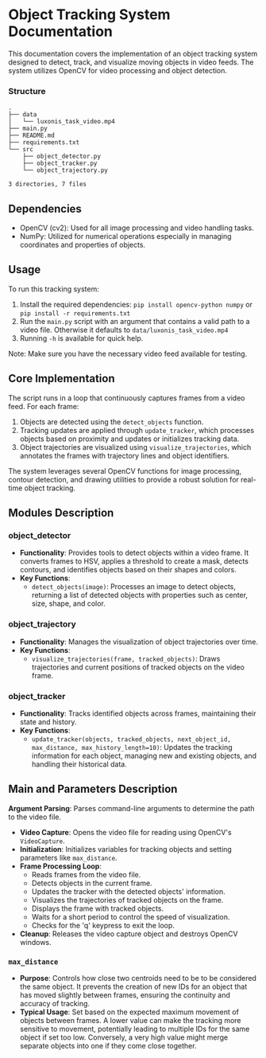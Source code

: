 # Object Tracking System Documentation

This documentation covers the implementation of an object tracking system designed to detect, track, and visualize moving objects in video feeds. The system utilizes OpenCV for video processing and object detection.

### Structure
```
.
├── data
│   └── luxonis_task_video.mp4
├── main.py
├── README.md
├── requirements.txt
└── src
    ├── object_detector.py
    ├── object_tracker.py
    └── object_trajectory.py

3 directories, 7 files
```


## Dependencies
- OpenCV (cv2): Used for all image processing and video handling tasks.
- NumPy: Utilized for numerical operations especially in managing coordinates and properties of objects.

## Usage
To run this tracking system:

1. Install the required dependencies: `pip install opencv-python numpy` or `pip install -r requirements.txt`
2. Run the `main.py` script with an argument that contains a valid path to a video file. Otherwise it defaults to `data/luxonis_task_video.mp4`
3. Running `-h` is available for quick help.

Note: Make sure you have the necessary video feed available for testing.


## Core Implementation

The script runs in a loop that continuously captures frames from a video feed. For each frame:
1. Objects are detected using the `detect_objects` function.
2. Tracking updates are applied through `update_tracker`, which processes objects based on proximity and updates or initializes tracking data.
3. Object trajectories are visualized using `visualize_trajectories`, which annotates the frames with trajectory lines and object identifiers.

The system leverages several OpenCV functions for image processing, contour detection, and drawing utilities to provide a robust solution for real-time object tracking.


## Modules Description

### object_detector
- **Functionality**: Provides tools to detect objects within a video frame. It converts frames to HSV, applies a threshold to create a mask, detects contours, and identifies objects based on their shapes and colors.
- **Key Functions**:
  - `detect_objects(image)`: Processes an image to detect objects, returning a list of detected objects with properties such as center, size, shape, and color.

### object_trajectory
- **Functionality**: Manages the visualization of object trajectories over time.
- **Key Functions**:
  - `visualize_trajectories(frame, tracked_objects)`: Draws trajectories and current positions of tracked objects on the video frame.

### object_tracker
- **Functionality**: Tracks identified objects across frames, maintaining their state and history.
- **Key Functions**:
  - `update_tracker(objects, tracked_objects, next_object_id, max_distance, max_history_length=10)`: Updates the tracking information for each object, managing new and existing objects, and handling their historical data.
  
## Main and Parameters Description

**Argument Parsing**: Parses command-line arguments to determine the path to the video file.
*   **Video Capture**: Opens the video file for reading using OpenCV's `VideoCapture`.
*   **Initialization**: Initializes variables for tracking objects and setting parameters like `max_distance`.
*   **Frame Processing Loop**:
    *   Reads frames from the video file.
    *   Detects objects in the current frame.
    *   Updates the tracker with the detected objects' information.
    *   Visualizes the trajectories of tracked objects on the frame.
    *   Displays the frame with tracked objects.
    *   Waits for a short period to control the speed of visualization.
    *   Checks for the 'q' keypress to exit the loop.
*   **Cleanup**: Releases the video capture object and destroys OpenCV windows.



### `max_distance`
- **Purpose**: Controls how close two centroids need to be to be considered the same object. It prevents the creation of new IDs for an object that has moved slightly between frames, ensuring the continuity and accuracy of tracking.
- **Typical Usage**: Set based on the expected maximum movement of objects between frames. A lower value can make the tracking more sensitive to movement, potentially leading to multiple IDs for the same object if set too low. Conversely, a very high value might merge separate objects into one if they come close together.
